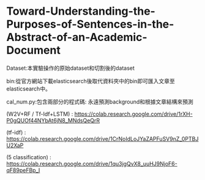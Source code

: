 # Toward-Understanding-the-Purposes-of-Sentences-in-the-Abstract-of-an-Academic-Document

Dataset:本實驗操作的原始dataset和切割後的dataset

bin:從官方網站下載elasticsearch後取代資料夾中的bin即可匯入文章至elasticsearch中。

cal_num.py:包含兩部分的程式碼: 永遠預測background和根據文章結構來預測

(W2V+RF / Tf-Idf+LSTM) : https://colab.research.google.com/drive/1rXH-P0gQUOf44NYbAt6jN8_MNdsQeQrR

(tf-idf) : https://colab.research.google.com/drive/1CrNoIdLoJYaZAPFuSV9nZ_0PTBJU2XaP

(5 classification) : https://colab.research.google.com/drive/1qu3jgQvX8_uuHJ9NjoF6-qF89peFBp_I
